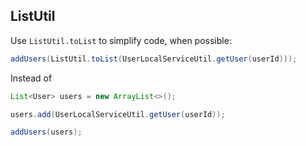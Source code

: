 ## ListUtil

Use `ListUtil.toList` to simplify code, when possible:

```java
addUsers(ListUtil.toList(UserLocalServiceUtil.getUser(userId)));
```

Instead of

```java
List<User> users = new ArrayList<>();

users.add(UserLocalServiceUtil.getUser(userId));

addUsers(users);
```